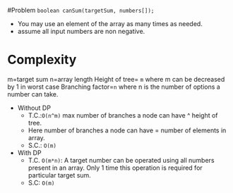 #Problem
`boolean canSum(targetSum, numbers[]);`
- You may use an element of the array as many times as needed.
- assume all input numbers are non negative.

# Complexity
m=target sum
n=array length
Height of tree= `m` where m can be decreased by 1 in worst case
Branching factor=`n` where n is the number of options a number can take.
- Without DP
  - T.C.:`O(n^m)` max number of branches a node can have ^ height of tree.
  - Here number of branches a node can have = number of elements in array.
  - S.C.: `O(m)`
- With DP
  - T.C. `O(m*n)`: A target number can be operated using all numbers present in an array. Only 1 time this operation is required for particular target sum.
  - S.C: `O(m)`